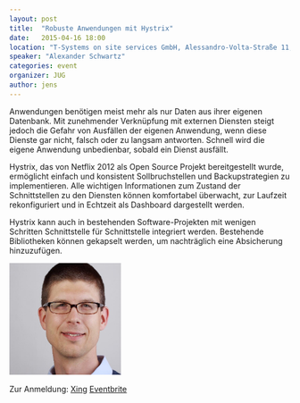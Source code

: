 ```yaml
---
layout: post
title:  "Robuste Anwendungen mit Hystrix"
date:   2015-04-16 18:00
location: "T-Systems on site services GmbH, Alessandro-Volta-Straße 11; 38440 Wolfsburg"
speaker: "Alexander Schwartz"
categories: event
organizer: JUG
author: jens
---
```

Anwendungen benötigen meist mehr als nur Daten aus ihrer eigenen Datenbank. Mit zunehmender Verknüpfung mit externen
Diensten steigt jedoch die Gefahr von Ausfällen der eigenen Anwendung, wenn diese Dienste gar nicht, falsch oder zu
langsam antworten. Schnell wird die eigene Anwendung unbedienbar, sobald ein Dienst ausfällt.

Hystrix, das von Netflix 2012 als Open Source Projekt bereitgestellt wurde, ermöglicht einfach und konsistent
Sollbruchstellen und Backupstrategien zu implementieren. Alle wichtigen Informationen zum Zustand der Schnittstellen zu
den Diensten können komfortabel überwacht, zur Laufzeit rekonfiguriert und in Echtzeit als Dashboard dargestellt werden.

Hystrix kann auch in bestehenden Software-Projekten mit wenigen Schritten Schnittstelle für Schnittstelle integriert
werden. Bestehende Bibliotheken können gekapselt werden, um nachträglich eine Absicherung hinzuzufügen.

<img src="/assets/articles/alexanderschwartz.jpg" width="200" />

Zur Anmeldung:
[Xing](https://www.xing.com/events/robuste-anwendungen-hystrix-1538404)
[Eventbrite](https://www.eventbrite.de/e/robuste-anwendungen-mit-hystrix-tickets-16281929690)